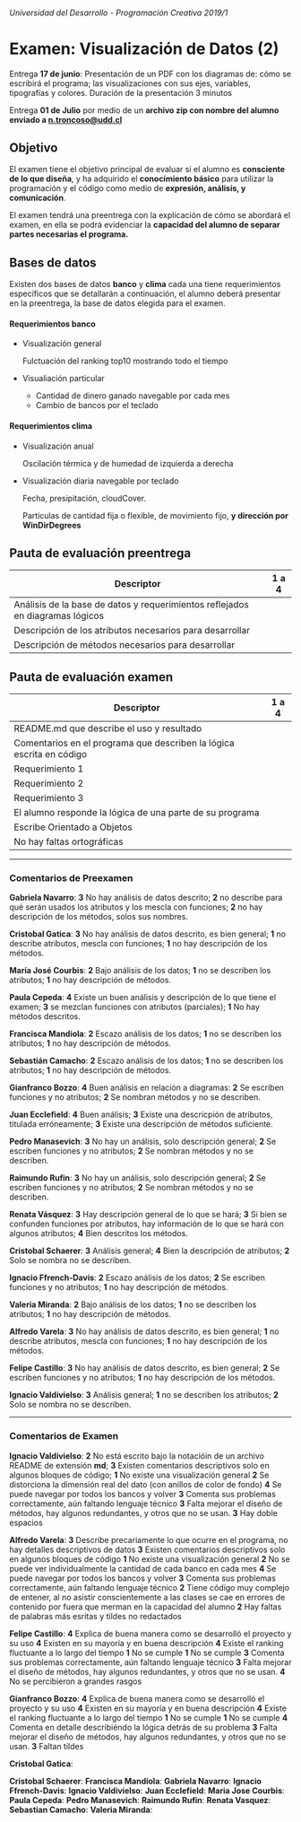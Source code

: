 ###### Universidad del Desarrollo - Programación Creativa 2019/1

# Examen: Visualización de Datos (2)

Entrega **17 de junio**: Presentación de un PDF con los diagramas de: cómo se escribirá el programa; las visualizaciones con sus ejes, variables, tipografías y colores.
Duración de la presentación 3 minutos

Entrega **01 de Julio** por medio de un **archivo zip con nombre del alumno enviado a n.troncoso@udd.cl**



## Objetivo

El examen tiene el objetivo principal de evaluar si el alumno es **consciente** **de lo que diseña**, y ha adquirido el **conocimiento básico** para utilizar la programación y el código como medio de **expresión, análisis, y comunicación**.

El examen tendrá una preentrega con la explicación de cómo se abordará el examen, en ella se podrá evidenciar la **capacidad del alumno de separar partes necesarias el programa.**



## Bases de datos

Existen dos bases de datos **banco** y **clima** cada una tiene requerimientos específicos que se detallarán a continuación, el alumno deberá presentar en la preentrega, la base de datos elegida para el examen.

#### Requerimientos banco

- Visualización general

  Fulctuación del ranking top10 mostrando todo el tiempo

- Visualiación particular
  - Cantidad de dinero ganado navegable por cada mes
  - Cambio de bancos por el teclado

#### Requerimientos clima

- Visualización anual

  Oscilación térmica y de humedad de izquierda a derecha

- Visualización diaria navegable por teclado

  Fecha, presipitación, cloudCover.

  Particulas de cantidad fija o flexible, de movimiento fijo, **y dirección por WinDirDegrees**



## Pauta de evaluación preentrega

| Descriptor                                                   | 1 a 4 |
| ------------------------------------------------------------ | ----- |
| Análisis de la base de datos y requerimientos reflejados en diagramas lógicos |       |
| Descripción de los atributos necesarios para desarrollar     |       |
| Descripción de métodos necesarios para desarrollar           |       |

## Pauta de evaluación examen

| Descriptor                                                   | 1 a 4 |
| ------------------------------------------------------------ | ----- |
| README.md que describe el uso y resultado                    |       |
| Comentarios en el programa que describen la lógica escrita en código |       |
| Requerimiento 1                                              |       |
| Requerimiento 2                                              |       |
| Requerimiento 3                                              |       |
| El alumno responde la lógica de una parte de su programa     |       |
| Escribe Orientado a Objetos                                  |       |
| No hay faltas ortográficas                                   |       |

------

### Comentarios de Preexamen

**Gabriela Navarro**: **3** No hay análisis de datos descrito; **2** no describe para qué serán usados los atributos y los mescla con funciones; **2** no hay descripción de los métodos, solos sus nombres.

**Cristobal Gatica**: **3** No hay análisis de datos descrito, es bien general; **1** no describe atributos, mescla con funciones; **1** no hay descripción de los métodos.

**María José Courbis**: **2** Bajo análisis de los datos; **1** no se describen los atributos; **1** no hay descripción de métodos.

**Paula Cepeda**: **4** Existe un buen análisis y descripción de lo que tiene el examen; **3** se mezclan funciones con atributos (parciales); **1** No hay métodos descritos.

**Francisca Mandiola**: **2** Escazo análisis de los datos; **1** no se describen los atributos; **1** no hay descripción de métodos.

**Sebastián Camacho**: **2** Escazo análisis de los datos; **1** no se describen los atributos; **1** no hay descripción de métodos.

**Gianfranco Bozzo**: **4** Buen análisis en relación a diagramas: **2** Se escriben funciones y no atributos; **2** Se nombran métodos y no se describen.

**Juan Ecclefield**: **4** Buen análisis; **3** Existe una descricpión de atributos, titulada erróneamente; **3** Existe una descripción de métodos suficiente.

**Pedro Manasevich**: **3** No hay un análisis, solo descripción general; **2** Se escriben funciones y no atributos; **2** Se nombran métodos y no se describen.

**Raimundo Rufin**: **3** No hay un análisis, solo descripción general; **2** Se escriben funciones y no atributos; **2** Se nombran métodos y no se describen.

**Renata Vásquez**: **3** Hay descripción general de lo que se hará; **3** Si bien se confunden funciones por atributos, hay información de lo que se hará con algunos atributos; **4** Bien descritos los métodos.

**Cristobal Schaerer**: **3** Análisis general; **4** Bien la descripción de atributos; **2** Solo se nombra no se describen.

**Ignacio Ffrench-Davis**: **2** Escazo análisis de los datos; **2** Se escriben funciones y no atributos; **1** no hay descripción de métodos.

**Valeria Miranda**: **2** Bajo análisis de los datos; **1** no se describen los atributos; **1** no hay descripción de métodos.

**Alfredo Varela**: **3** No hay análisis de datos descrito, es bien general; **1** no describe atributos, mescla con funciones; **1** no hay descripción de los métodos.

**Felipe Castillo**:  **3** No hay análisis de datos descrito, es bien general; **2** Se escriben funciones y no atributos; **1** no hay descripción de los métodos.

**Ignacio Valdivielso**:  **3** Análisis general; **1** no se describen los atributos; **2** Solo se nombra no se describen.

------

### Comentarios de Examen


**Ignacio Valdivielso**:
**2** No está escrito bajo la notacióin de un archivo README de extensión **md**;
**3** Existen comentarios descriptivos solo en algunos bloques de código;
**1** No existe una visualización general
**2** Se distorciona la dimensión real del dato (con anillos de color de fondo)
**4** Se puede navegar por todos los bancos y volver
**3** Comenta sus problemas correctamente, aún faltando lenguaje técnico
**3** Falta mejorar el diseño de métodos, hay algunos redundantes, y otros que no se usan.
**3** Hay doble espacios


**Alfredo Varela**:
**3** Describe precariamente lo que ocurre en el programa, no hay detalles descriptivos de datos
**3** Existen comentarios descriptivos solo en algunos bloques de código
**1** No existe una visualización general
**2** No se puede ver individualmente la cantidad de cada banco en cada mes
**4** Se puede navegar por todos los bancos y volver
**3** Comenta sus problemas correctamente, aún faltando lenguaje técnico
**2** Tiene código muy complejo de entener, al no asistir conscientemente a las clases se cae en errores de contenido por fuera que merman en la capacidad del alumno
**2** Hay faltas de palabras más esritas y tildes no redactados

**Felipe Castillo**:
**4** Explica de buena manera como se desarrolló el proyecto y su uso
**4** Existen en su mayoría y en buena descripción
**4** Existe el ranking fluctuante a lo largo del tiempo
**1** No se cumple
**1** No se cumple
**3** Comenta sus problemas correctamente, aún faltando lenguaje técnico
**3** Falta mejorar el diseño de métodos, hay algunos redundantes, y otros que no se usan.
**4** No se percibieron a grandes rasgos

**Gianfranco Bozzo**:
**4** Explica de buena manera como se desarrolló el proyecto y su uso
**4** Existen en su mayoría y en buena descripción
**4** Existe el ranking fluctuante a lo largo del tiempo
**1** No se cumple
**1** No se cumple
**4** Comenta en detalle describiéndo la lógica detrás de su problema
**3** Falta mejorar el diseño de métodos, hay algunos redundantes, y otros que no se usan.
**3** Faltan tildes




**Cristobal Gatica**:



**Cristobal Schaerer**:
**Francisca Mandiola**:
**Gabriela Navarro**:
**Ignacio Ffrench-Davis**:
**Ignacio Valdivielso**:
**Juan Ecclefield**:
**Maria Jose Courbis**:
**Paula Cepeda**:
**Pedro Manasevich**:
**Raimundo Rufin**:
**Renata Vasquez**:
**Sebastian Camacho**:
**Valeria Miranda**:
